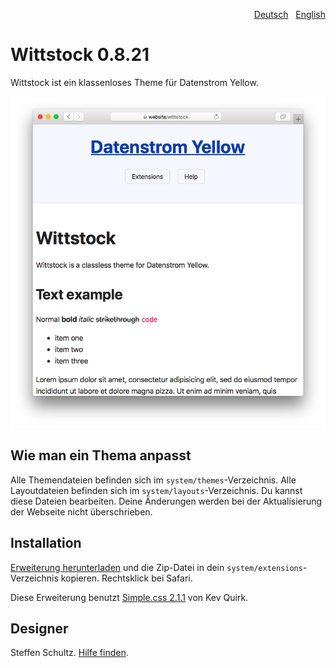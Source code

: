<p align="right"><a href="README-de.md">Deutsch</a> &nbsp; <a href="README.md">English</a></p>

# Wittstock 0.8.21

Wittstock ist ein klassenloses Theme für Datenstrom Yellow.

<p align="center"><img src="wittstock-screenshot.png?raw=true" alt="Bildschirmfoto"></p>

## Wie man ein Thema anpasst

Alle Themendateien befinden sich im `system/themes`-Verzeichnis. Alle Layoutdateien befinden sich im `system/layouts`-Verzeichnis. Du kannst diese Dateien bearbeiten. Deine Änderungen werden bei der Aktualisierung der Webseite nicht überschrieben.

## Installation

[Erweiterung herunterladen](/archive/refs/heads/main.zip) und die Zip-Datei in dein `system/extensions`-Verzeichnis kopieren. Rechtsklick bei Safari.

Diese Erweiterung benutzt [Simple.css 2.1.1](https://github.com/kevquirk/simple.css) von Kev Quirk. 

## Designer

Steffen Schultz. [Hilfe finden](https://datenstrom.se/de/yellow/help/).

